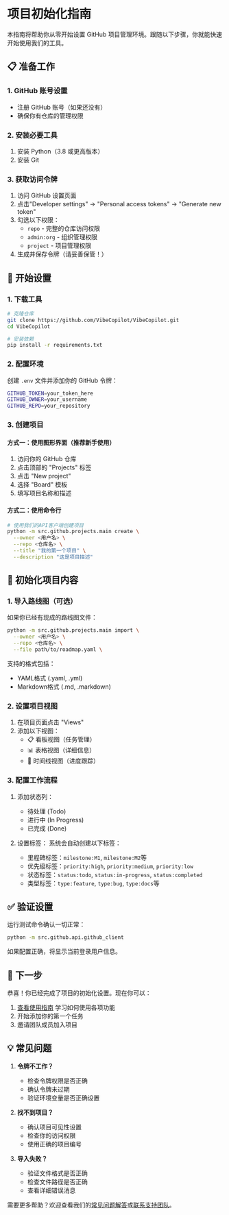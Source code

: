 # 项目初始化指南

本指南将帮助你从零开始设置 GitHub 项目管理环境。跟随以下步骤，你就能快速开始使用我们的工具。

## 📋 准备工作

### 1. GitHub 账号设置
- 注册 GitHub 账号（如果还没有）
- 确保你有仓库的管理权限

### 2. 安装必要工具
1. 安装 Python（3.8 或更高版本）
2. 安装 Git

### 3. 获取访问令牌
1. 访问 GitHub 设置页面
2. 点击"Developer settings" → "Personal access tokens" → "Generate new token"
3. 勾选以下权限：
   - `repo` - 完整的仓库访问权限
   - `admin:org` - 组织管理权限
   - `project` - 项目管理权限
4. 生成并保存令牌（请妥善保管！）

## 🚀 开始设置

### 1. 下载工具

```bash
# 克隆仓库
git clone https://github.com/VibeCopilot/VibeCopilot.git
cd VibeCopilot

# 安装依赖
pip install -r requirements.txt
```

### 2. 配置环境

创建 `.env` 文件并添加你的 GitHub 令牌：

```bash
GITHUB_TOKEN=your_token_here
GITHUB_OWNER=your_username
GITHUB_REPO=your_repository
```

### 3. 创建项目

#### 方式一：使用图形界面（推荐新手使用）

1. 访问你的 GitHub 仓库
2. 点击顶部的 "Projects" 标签
3. 点击 "New project"
4. 选择 "Board" 模板
5. 填写项目名称和描述

#### 方式二：使用命令行

```bash
# 使用我们的API客户端创建项目
python -m src.github.projects.main create \
  --owner <用户名> \
  --repo <仓库名> \
  --title "我的第一个项目" \
  --description "这是项目描述"
```

## 📝 初始化项目内容

### 1. 导入路线图（可选）

如果你已经有现成的路线图文件：

```bash
python -m src.github.projects.main import \
  --owner <用户名> \
  --repo <仓库名> \
  --file path/to/roadmap.yaml \
```

支持的格式包括：
- YAML格式 (.yaml, .yml)
- Markdown格式 (.md, .markdown)

### 2. 设置项目视图

1. 在项目页面点击 "Views"
2. 添加以下视图：
   - 📋 看板视图（任务管理）
   - 📊 表格视图（详细信息）
   - 📅 时间线视图（进度跟踪）

### 3. 配置工作流程

1. 添加状态列：
   - 待处理 (Todo)
   - 进行中 (In Progress)
   - 已完成 (Done)

2. 设置标签：
系统会自动创建以下标签：
   - 里程碑标签：`milestone:M1`, `milestone:M2`等
   - 优先级标签：`priority:high`, `priority:medium`, `priority:low`
   - 状态标签：`status:todo`, `status:in-progress`, `status:completed`
   - 类型标签：`type:feature`, `type:bug`, `type:docs`等

## ✅ 验证设置

运行测试命令确认一切正常：

```bash
python -m src.github.api.github_client
```

如果配置正确，将显示当前登录用户信息。

## 🎉 下一步

恭喜！你已经完成了项目的初始化设置。现在你可以：

1. [查看使用指南](usage_guide.md) 学习如何使用各项功能
2. 开始添加你的第一个任务
3. 邀请团队成员加入项目

## 💡 常见问题

1. **令牌不工作？**
   - 检查令牌权限是否正确
   - 确认令牌未过期
   - 验证环境变量是否正确设置

2. **找不到项目？**
   - 确认项目可见性设置
   - 检查你的访问权限
   - 使用正确的项目编号

3. **导入失败？**
   - 验证文件格式是否正确
   - 检查文件路径是否正确
   - 查看详细错误消息

需要更多帮助？欢迎查看我们的[常见问题解答](../faq.md)或[联系支持团队](mailto:support@vibecopilot.com)。
